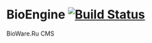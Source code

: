 # BioEngine [![Build Status](https://biowareru.visualstudio.com/_apis/public/build/definitions/eb721585-d7a5-4165-baff-367f28352342/9/badge)](https://biowareru.visualstudio.com)
BioWare.Ru CMS
